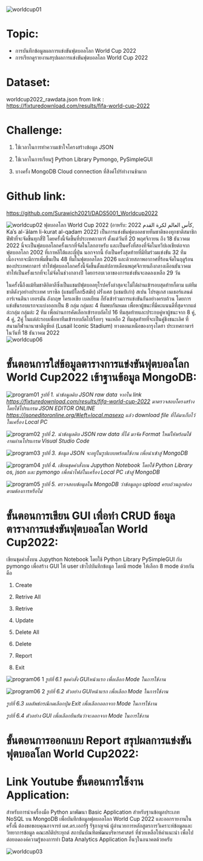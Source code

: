 ![worldcup01](https://user-images.githubusercontent.com/77851559/204706658-5cecb3b2-0f52-451c-b892-83816b1ba7fd.jpg)


# Topic:
 - การบันทึกข้อมูลผลการแข่งขันฟุตบอลโลก World Cup 2022
 - การเรียกดูรายงานสรุปผลการแข่งขันฟุตบอลโลก World Cup 2022

# Dataset:
worldcup2022_rawdata.json from link : https://fixturedownload.com/results/fifa-world-cup-2022

# Challenge:
1. ใช้เวลาในการทำความเข้าใจโครงสร้างข้อมูล JSON

2. ใช้เวลาในการเรียนรู้ Python Library Pymongo, PySimpleGUI

3. บางครั้ง MongoDB Cloud connection ที่สิงค์โปร์ทำงานช้ามาก


# Github link:
https://github.com/Surawich2021/DADS5001_Worldcup2022


![worldcup02](https://user-images.githubusercontent.com/77851559/204709971-7337f0d9-0ee6-44ea-b40b-a9fae8e8409d.jpg)
  ฟุตบอลโลก World Cup 2022 (อาหรับ: 2022 كأس العالم لكرة القدم, Kaʾs al-ʿālam li-kurat al-qadam 2022) เป็นการแข่งขันฟุตบอลชายทีมชาติของทุกชาติสมาชิกฟีฟ่าที่จะจัดขึ้นทุกสี่ปี โดยครั้งนี้จัดขึ้นที่ประเทศกาตาร์ ตั้งแต่วันที่ 20 พฤศจิกายน ถึง 18 ธันวาคม 2022 นี่จะเป็นฟุตบอลโลกครั้งแรกที่จัดในโลกอาหรับ และเป็นครั้งที่สองที่จัดในทวีปเอเชียต่อจากฟุตบอลโลก 2002 ที่เกาหลีใต้และญี่ปุ่น นอกจากนี้ ยังเป็นครั้งสุดท้ายที่มีทีมร่วมแข่งขัน 32 ทีม เนื่องจากจะมีการเพิ่มขึ้นเป็น 48 ทีมในฟุตบอลโลก 2026 และด้วยสภาพอากาศที่ร้อนจัดในฤดูร้อนของประเทศกาตาร์ ทำให้ฟุตบอลโลกครั้งนี้จัดขึ้นตั้งแต่ปลายเดือนพฤศจิกายนถึงกลางเดือนธันวาคม ทำให้เป็นครั้งแรกที่จะไม่จัดในช่วงกลางปี โดยกรอบเวลาของการแข่งขันจะลดลงเหลือ 29 วัน
  
  ในครั้งนี้ถึงแม้ทีมชาติอิตาลีซึ่งเป็นแชมป์ฟุตบอลยุโรปครั้งล่าสุดจะไม่ได้ผ่านเข้ารอบสุดท้ายก็ตาม แต่ทีมชาติดังๆอย่างประเทศ บราซิล (แชมป์โลก5สมัย) ฝรั่งเศส (แชมป์เก่า) สเปน โปรตุเกส เนเธอร์แลนด์ อาร์เจนตินา เยอรมัน อังกฤษ โครเอเชีย เบลเยียม ก็ยังเข้าร่วมการแข่งขันกันอย่างครบถ้วน โดยการแข่งขันรอบแรกจะแบ่งออกเป็น 8 กลุ่ม กลุ่มละ 4 ทีมพบกันหมด เพื่อหาผู้ชนะที่มีคะแนนดีที่สุดจากแต่ล่ะกลุ่ม กลุ่มล่ะ 2 ทีม เพื่อผ่านการคัดเลือกเข้ารอบถัดไป 16 ทีมสุดท้ายและประกบคู่หาผู้ชนะจาก 8 คู่, 4 คู่, 2คู่  ในแต่ล่ะรอบเพื่อหาทีมเข้ารอบถัดไปเรื่อยๆ จนเหลือ 2 ทีมสุดท้ายที่จะเป็นคู่ชิงชนะเลิศ ที่สนามกีฬานานาชาติลูซัยล์ (Lusail Iconic Stadium) ทางตอนเหนือของกรุงโดฮา ประเทศกาตาร์ในวันที่ 18 ธันวาคม 2022   
![worldcup06](https://user-images.githubusercontent.com/77851559/204718059-b0f83c0e-da0a-48ce-a16a-5633e008f040.jpg)




# ขั้นตอนการใส่ข้อมูลตารางการแข่งขันฟุตบอลโลก World Cup2022 เข้าฐานข้อมูล MongoDB:

![program01](https://user-images.githubusercontent.com/77851559/204712061-c245be38-d018-4320-a0c3-bb5e0eab6059.png)
*รูปที่ 1. นำข้อมูลดิบ JSON raw data จากใน link https://fixturedownload.com/results/fifa-world-cup-2022 มาตรวจสอบโครงสร้าง โดยใช้โปรแกรม JSON EDITOR ONLINE https://jsoneditoronline.org/#left=local.masexo แล้ว download file ที่ได้มาเก็บไว้ในเครื่อง Local PC*

![program02](https://user-images.githubusercontent.com/77851559/204712790-516543d3-55af-43d0-ad52-0470acfd75fd.png)
*รูปที่ 2. นำข้อมูลดิบ JSON raw data ที่ได้ มาจัด Format ใหม่ให้พร้อมใช้งานผ่านโปรแกรม Visual Studio Code*

![program03](https://user-images.githubusercontent.com/77851559/204713038-cbfa0a70-e14b-4257-92b3-048fea985948.png)
*รูปที่ 3. ข้อมูล JSON จะอยู่ในรูปแบบพร้อมใช้งาน เพื่อนำเข้าสู่ MongoDB* 

![program04](https://user-images.githubusercontent.com/77851559/204714254-f1d451d4-9820-4f12-a880-dafb22c5bd76.png)
*รูปที่ 4. เขียนชุดคำสั่งบน Jupython Notebook โดยใช้ Python Library os, json และ pymongo เพื่อนำไฟล์ในเครื่อง Local PC เข้าสู่ MongoDB*

![program05](https://user-images.githubusercontent.com/77851559/204714986-d4c9b3a4-bee9-4732-ab7c-722916031c23.png)
*รูปที่ 5. ตรวจสอบข้อมูลใน MongoDB ว่าข้อมูลถูก upload ครบถ้วนถูกต้องตามต้องการหรือไม่*

# ขั้นตอนการเขียน GUI เพื่อทำ CRUD ข้อมูลตารางการแข่งขันฟุตบอลโลก World Cup2022:
เขียนชุดคำสั่งบน Jupython Notebook โดยใช้ Python Library PySimpleGUI กับ pymongo เพื่อสร้าง GUI ให้ user เข้าไปบันทึกข้อมูล โดยมี mode ให้เลือก 8 mode ด้วยกันคือ

1. Create

2. Retrive All

3. Retrive

4. Update

5. Delete All

6. Delete

7. Report

8. Exit

![program06 1](https://user-images.githubusercontent.com/77851559/204768478-08151627-2ac2-472f-a080-db9c3cc080ab.png)
*รูปที่ 6.1 ชุดคำสั่ง GUIหน้าแรก เพื่อเลือก Mode ในการใช้งาน*

![program06 2](https://user-images.githubusercontent.com/77851559/204769019-36201481-de07-4365-ae29-3a62fe3d93c8.png)
*รูปที่ 6.2 ตัวอย่าง GUIหน้าแรก เพื่อเลือก Mode ในการใช้งาน*


*รูปที่ 6.3 ผลลัพธ์กรณีกดเลือกปุ่ม Exit เพื่อเลือกออกจาก Mode ในการใช้งาน*


*รูปที่ 6.4 ตัวอย่าง GUI เพื่อเลือกยืนยันว่าจะออกจาก Mode ในการใช้งาน*


# ขั้นตอนการออกแบบ Report สรุปผลการแข่งขันฟุตบอลโลก World Cup2022:



# Link Youtube ขั้นตอนการใช้งาน Application:


สำหรับการนำเครื่องมือ Python มาพัฒนา Basic Application สำหรับฐานข้อมูลประเภท NoSQL บน MongoDB เพื่อบันทึกข้อมูลฟุตบอลโลก World Cup 2022 และออกรายงานในครั้งนี้ ต้องขอขอบคุณอาจารย์ ผศ.ดร.เอกรัฐ รัฐกาญจน์ ผู้อำนวยการหลักสูตรการวิเคราะห์ข้อมูลและวิทยาการข้อมูล คณะสถิติประยุกต์ สถาบันบัณฑิตพัฒนบริหารศาสตร์ ที่ช่วยเหลือให้คำแนะนำ เพื่อไปต่อยอดองค์ความรู้ของการทำ Data Analytics Application อื่นๆในอนาคตด้วยครับ

![worldcup03](https://user-images.githubusercontent.com/77851559/204710240-2e912d1a-6f35-4904-afbd-b89f9293e1ff.jpg)
